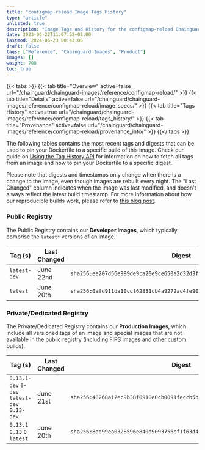 ```yaml
---
title: "configmap-reload Image Tags History"
type: "article"
unlisted: true
description: "Image Tags and History for the configmap-reload Chainguard Image"
date: 2023-06-22T11:07:52+02:00
lastmod: 2024-06-23 00:43:06
draft: false
tags: ["Reference", "Chainguard Images", "Product"]
images: []
weight: 700
toc: true
---
```


{{< tabs >}}
{{< tab title="Overview" active=false url="/chainguard/chainguard-images/reference/configmap-reload/" >}}
{{< tab title="Details" active=false url="/chainguard/chainguard-images/reference/configmap-reload/image_specs/" >}}
{{< tab title="Tags History" active=true url="/chainguard/chainguard-images/reference/configmap-reload/tags_history/" >}}
{{< tab title="Provenance" active=false url="/chainguard/chainguard-images/reference/configmap-reload/provenance_info/" >}}
{{</ tabs >}}

The following tables contains the most recent tags and digests that can be used to pin your Dockerfile to a specific build of this image. Check our guide on [Using the Tag History API](/chainguard/chainguard-images/using-the-tag-history-api/) for information on how to fetch all tags from an image and how to pin your Dockerfile to a specific digest.

Please note that digests and timestamps only change when there is a change to the image, even though images are rebuilt every night. The "Last Changed" column indicates when the image was last modified, and doesn't always reflect the latest build timestamp. For more information about how our reproducible builds work, please refer to [this blog post](https://www.chainguard.dev/unchained/reproducing-chainguards-reproducible-image-builds).

### Public Registry
The Public Registry contains our **Developer Images**, which typically comprise the `latest*` versions of an image.

| Tag (s)       | Last Changed | Digest                                                                    |
|---------------|--------------|---------------------------------------------------------------------------|
|  `latest-dev` | June 22nd    | `sha256:ee207d56e999de9ca20e9ce650a2d32d3fea0f8d3b50f1dbb763333876ff5912` |
|  `latest`     | June 20th    | `sha256:0afd911da10ccf62831cb4a9272ac4fe902c731fdd5ed5c05a96063f827c9929` |


### Private/Dedicated Registry
The Private/Dedicated Registry contains our **Production Images**, which include all versioned tags of an image and special images that are not available in the public registry (including FIPS images and other custom builds).

| Tag (s)                                       | Last Changed | Digest                                                                    |
|-----------------------------------------------|--------------|---------------------------------------------------------------------------|
|  `0.13.1-dev` `0-dev` `latest-dev` `0.13-dev` | June 21st    | `sha256:48268a12ec9b38f0910e0cb0091feccb5b792c0178b8b49aa97dae5ec854ca67` |
|  `0.13.1` `0.13` `0` `latest`                 | June 20th    | `sha256:8ad99ea0328596e840d9093756ef1f63d4317bd887263ee90a3282c1ec9a7bb2` |

